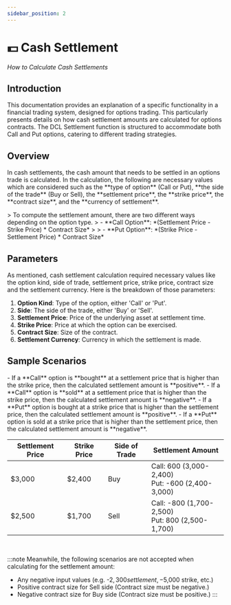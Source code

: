 ```yaml
---
sidebar_position: 2
---
```


# 💵 Cash Settlement

*How to Calculate Cash Settlements*

## Introduction

<p style={{ fontSize: '17px', textAlign: 'justify' }}> This documentation provides an explanation of a specific functionality in a financial trading system, designed for options trading. This particularly presents details on how cash settlement amounts are calculated for options contracts. The DCL Settlement function is structured to accommodate both Call and Put options, catering to different trading strategies.</p>


## Overview
<p style={{ fontSize: '17px', textAlign: 'justify' }}>In cash settlements, the cash amount that needs to be settled in an options trade is calculated. In the calculation, the following are necessary values which are considered such as the **type of option** (Call or Put), **the side of the trade** (Buy or Sell), the **settlement price**, the **strike price**, the **contract size**, and the **currency of settlement**.</p>

<p style={{ fontSize: '17px', textAlign: 'justify' }}>
> To compute the settlement amount, there are two different ways depending on the option type.
> - **Call Option**: *(Settlement Price - Strike Price) * Contract Size*
>
> - **Put Option**: *(Strike Price - Settlement Price) * Contract Size*
</p>

## Parameters

<p style={{ fontSize: '17px', textAlign: 'justify' }}>
As mentioned, cash settlement calculation required necessary values like the option kind, side of trade, settlement price, strike price, contract size and the settlement currency. Here is the breakdown of those parameters:

1.	**Option Kind**: Type of the option, either 'Call' or 'Put'.
2.	**Side**: The side of the trade, either 'Buy' or 'Sell'.
3.	**Settlement Price**: Price of the underlying asset at settlement time.
4.	**Strike Price**: Price at which the option can be exercised.
5.	**Contract Size**: Size of the contract.
6.	**Settlement Currency**: Currency in which the settlement is made.
</p>

## Sample Scenarios
<p style={{ fontSize: '17px', textAlign: 'justify' }}>
- If a **Call** option is **bought** at a settlement price that is higher than the strike price, then the calculated settlement amount is **positive**.
- If a **Call** option is **sold** at a settlement price that is higher than the strike price, then the calculated settlement amount is **negative**.
- If a **Put** option is bought at a strike price that is higher than the settlement price, then the calculated settlement amount is **positive**.
- If a **Put** option is sold at a strike price that is higher than the settlement price, then the calculated settlement amount is **negative**.
</p>

| Settlement Price | Strike Price | Side of Trade   | Settlement Amount                                    |
|------------------|--------------|-----------------|------------------------------------------------------| 
| $3,000           | $2,400       | Buy             | Call: 600 (3,000-2,400)<br />Put: -600 (2,400-3,000) | 
| $2,500           | $1,700       | Sell            | Call: -800 (1,700-2,500)<br />Put: 800 (2,500-1,700) |

<br />

:::note
Meanwhile, the following scenarios are not accepted when calculating for the settlement amount:
- Any negative input values (e.g. -$2,300 settlement, -$5,000 strike, etc.)
- Positive contract size for Sell side (Contract size must be negative.)
- Negative contract size for Buy side (Contract size must be positive.)
:::


<!-- To demonstrate the functionality, here are sample scenarios illustrating how the function works in different cases:

| Call/Put   | Buy/Sell   | Function and Return                                  | Notation                                             |
| ---------- | ---------- | ---------------------------------------------------- | ---------------------------------------------------- |
| Call       | Buy        | Calculates positive settlement for a 'Buy' side call option. If a call option is bought at a settlement price higher than the strike price, the settlement amount is **positive**.   | *Settlement Price > Strike Price = Positive Settlement Amount*                                                     |
| Call       | Sell       | Calculates negative settlement for a 'Sell' side call option. For a sold call option with a settlement price higher than the strike price, the settlement amount is **negative**.  | *Settlement Price > Strike Price = Negative Settlement Amount*                                                     |
| Put        | Buy        | Calculates positive settlement for a 'Buy' side put option. If a put option is bought at a strike price higher than the settlement price, the settlement amount is **positive**.  |  *Strike Price > Settlement Price = Positive Settlement Amount*                                                    |
| Put        | Sell       | Calculates negative settlement for a 'Sell' side put option. For sold put option with a strike price higher than the settlement price, the settlement amount is **negative**.  | *Strike Price > Settlement Price = Negative Settlement Amount*                                                     |

Furthermore, the following samples are scenarios in which the calculation will result to an Error.

| Sample Scenario                           | Returns                                                      | Error Message                                    |
| ----------------------------------------- | ------------------------------------------------------------ | ------------------------------------------------ |
| Negative Input Values                     | Returns an error for negative input values.                  | *"All input values must be positive."*           |
| Invalid Contract Size for Sell Side       | Returns an error for positive contract size on 'Sell' side.  | *"contract size must be negative for sell side"* |
| Invalid Contract Size for Buy Side        | Returns an error for negative contract size on 'Buy' side.   | *"contract size must be positive for buy side"*  | -->
